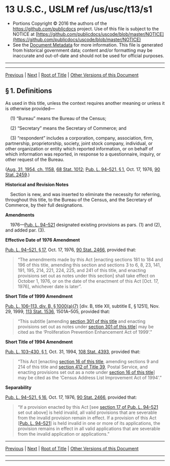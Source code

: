 ---
---

# 13 U.S.C., USLM ref /us/usc/t13/s1

* Portions Copyright © 2016 the authors of the https://github.com/publicdocs project.
  Use of this file is subject to the NOTICE at [https://github.com/publicdocs/uscode/blob/master/NOTICE](https://github.com/publicdocs/uscode/blob/master/NOTICE)
* See the [Document Metadata](././../../../../..//README.md) for more information.
  This file is generated from historical government data; content and/or formatting may be inaccurate and out-of-date and should not be used for official purposes.

----------
----------

[Previous](./../../../../..//us/usc/t13/ch1/schI/m__us_usc_t13_ch1_schI.md) | [Next](./../../../../..//us/usc/t13/ch1/schI/m__us_usc_t13_s2.md) | [Root of Title](./../../../../../) | [Other Versions of this Document](https://publicdocs.github.io/go/links?ns=uslm&ref=%2Fus%2Fusc%2Ft13%2Fs1)

## § 1. Definitions

As used in this title, unless the context requires another meaning or unless it is otherwise provided—

    (1) “Bureau” means the Bureau of the Census;

    (2) “Secretary” means the Secretary of Commerce; and

    (3) “respondent” includes a corporation, company, association, firm, partnership, proprietorship, society, joint stock company, individual, or other organization or entity which reported information, or on behalf of which information was reported, in response to a questionnaire, inquiry, or other request of the Bureau.

([Aug. 31, 1954, ch. 1158][/us/act/1954-08-31/ch1158], [68 Stat. 1012][/us/stat/68/1012]; [Pub. L. 94–521, § 1][/us/pl/94/521/s1], Oct. 17, 1976, [90 Stat. 2459][/us/stat/90/2459].)

 __Historical and Revision Notes__ 

    Section is new, and was inserted to eliminate the necessity for referring, throughout this title, to the Bureau of the Census, and the Secretary of Commerce, by their full designations.

 __Amendments__ 

    1976—[Pub. L. 94–521][/us/pl/94/521] designated existing provisions as pars. (1) and (2), and added par. (3).

 __Effective Date of 1976 Amendment__ 

[Pub. L. 94–521, § 17][/us/pl/94/521/s17], Oct. 17, 1976, [90 Stat. 2466][/us/stat/90/2466], provided that: 

> “The amendments made by this Act \[enacting sections 181 to 184 and 196 of this title, amending this section and sections 3 to 6, 8, 23, 141, 191, 195, 214, 221, 224, 225, and 241 of this title, and enacting provisions set out as notes under this section\] shall take effect on October 1, 1976, or on the date of the enactment of this Act \[Oct. 17, 1976\], whichever date is later”.

 __Short Title of 1999 Amendment__ 

[Pub. L. 106–113, div. B, § 1000(a)(7)][/us/pl/106/113/s1000/a/7] \[div. B, title XII, subtitle E, § 1251\], Nov. 29, 1999, [113 Stat. 1536][/us/stat/113/1536], 1501A–505, provided that: 

> “This subtitle \[amending [section 301 of this title][/us/usc/t13/s301] and enacting provisions set out as notes under [section 301 of this title][/us/usc/t13/s301]\] may be cited as the ‘Proliferation Prevention Enhancement Act of 1999’.”

 __Short Title of 1994 Amendment__ 

[Pub. L. 103–430, § 1][/us/pl/103/430/s1], Oct. 31, 1994, [108 Stat. 4393][/us/stat/108/4393], provided that: 

> “This Act \[enacting [section 16 of this title][/us/usc/t13/s16], amending sections 9 and 214 of this title and [section 412 of Title 39][/us/usc/t39/s412], Postal Service, and enacting provisions set out as a note under [section 16 of this title][/us/usc/t13/s16]\] may be cited as the ‘Census Address List Improvement Act of 1994’.”

 __Separability__ 

[Pub. L. 94–521, § 16][/us/pl/94/521/s16], Oct. 17, 1976, [90 Stat. 2466][/us/stat/90/2466], provided that: 

> “If a provision enacted by this Act \[see [section 17 of Pub. L. 94–521][/us/pl/94/521/s17] set out above\] is held invalid, all valid provisions that are severable from the invalid provision remain in effect. If a provision of this Act \[[Pub. L. 94–521][/us/pl/94/521]\] is held invalid in one or more of its applications, the provision remains in effect in all valid applications that are severable from the invalid application or applications.”

----------

[Previous](./../../../../..//us/usc/t13/ch1/schI/m__us_usc_t13_ch1_schI.md) | [Next](./../../../../..//us/usc/t13/ch1/schI/m__us_usc_t13_s2.md) | [Root of Title](./../../../../../) | [Other Versions of this Document](https://publicdocs.github.io/go/links?ns=uslm&ref=%2Fus%2Fusc%2Ft13%2Fs1)

----------
----------

[/us/act/1954-08-31/ch1158]: https://publicdocs.github.io/go/links?ns=uslm&ref=%2Fus%2Fact%2F1954-08-31%2Fch1158
[/us/stat/68/1012]: https://publicdocs.github.io/go/links?ns=uslm&ref=%2Fus%2Fstat%2F68%2F1012
[/us/pl/94/521/s1]: https://publicdocs.github.io/go/links?ns=uslm&ref=%2Fus%2Fpl%2F94%2F521%2Fs1
[/us/stat/90/2459]: https://publicdocs.github.io/go/links?ns=uslm&ref=%2Fus%2Fstat%2F90%2F2459
[/us/pl/94/521]: https://publicdocs.github.io/go/links?ns=uslm&ref=%2Fus%2Fpl%2F94%2F521
[/us/pl/94/521/s17]: https://publicdocs.github.io/go/links?ns=uslm&ref=%2Fus%2Fpl%2F94%2F521%2Fs17
[/us/stat/90/2466]: https://publicdocs.github.io/go/links?ns=uslm&ref=%2Fus%2Fstat%2F90%2F2466
[/us/pl/106/113/s1000/a/7]: https://publicdocs.github.io/go/links?ns=uslm&ref=%2Fus%2Fpl%2F106%2F113%2Fs1000%2Fa%2F7
[/us/stat/113/1536]: https://publicdocs.github.io/go/links?ns=uslm&ref=%2Fus%2Fstat%2F113%2F1536
[/us/usc/t13/s301]: https://publicdocs.github.io/go/links?ns=uslm&ref=%2Fus%2Fusc%2Ft13%2Fs301
[/us/usc/t13/s301]: https://publicdocs.github.io/go/links?ns=uslm&ref=%2Fus%2Fusc%2Ft13%2Fs301
[/us/pl/103/430/s1]: https://publicdocs.github.io/go/links?ns=uslm&ref=%2Fus%2Fpl%2F103%2F430%2Fs1
[/us/stat/108/4393]: https://publicdocs.github.io/go/links?ns=uslm&ref=%2Fus%2Fstat%2F108%2F4393
[/us/usc/t13/s16]: https://publicdocs.github.io/go/links?ns=uslm&ref=%2Fus%2Fusc%2Ft13%2Fs16
[/us/usc/t39/s412]: https://publicdocs.github.io/go/links?ns=uslm&ref=%2Fus%2Fusc%2Ft39%2Fs412
[/us/usc/t13/s16]: https://publicdocs.github.io/go/links?ns=uslm&ref=%2Fus%2Fusc%2Ft13%2Fs16
[/us/pl/94/521/s16]: https://publicdocs.github.io/go/links?ns=uslm&ref=%2Fus%2Fpl%2F94%2F521%2Fs16
[/us/stat/90/2466]: https://publicdocs.github.io/go/links?ns=uslm&ref=%2Fus%2Fstat%2F90%2F2466
[/us/pl/94/521/s17]: https://publicdocs.github.io/go/links?ns=uslm&ref=%2Fus%2Fpl%2F94%2F521%2Fs17
[/us/pl/94/521]: https://publicdocs.github.io/go/links?ns=uslm&ref=%2Fus%2Fpl%2F94%2F521


